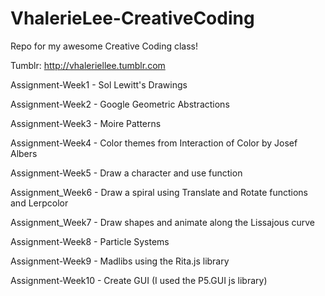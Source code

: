 # VhalerieLee-CreativeCoding
Repo for my awesome Creative Coding class!

Tumblr: http://vhaleriellee.tumblr.com

Assignment-Week1 - Sol Lewitt's Drawings

Assignment-Week2 - Google Geometric Abstractions

Assignment-Week3 - Moire Patterns

Assignment-Week4 - Color themes from Interaction of Color by Josef Albers

Assignment-Week5 - Draw a character and use function

Assignment_Week6 - Draw a spiral using Translate and Rotate functions and Lerpcolor

Assignment_Week7 - Draw shapes and animate along the Lissajous curve

Assignment-Week8 - Particle Systems

Assignment-Week9 - Madlibs using the Rita.js library

Assignment-Week10 - Create GUI (I used the P5.GUI js library)

